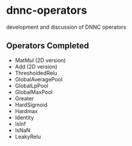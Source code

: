 # dnnc-operators
development and discussion of DNNC operators

## Operators Completed

* MatMul (2D version)
* Add (2D version)
* ThresholdedRelu
* GlobalAveragePool
* GlobalLpPool
* GlobalMaxPool
* Greater
* HardSigmoid
* Hardmax
* Identity
* IsInf
* IsNaN
* LeakyRelu
